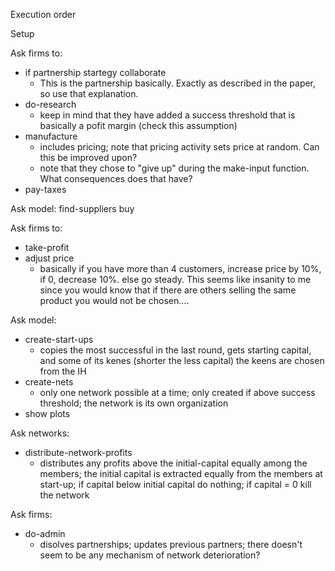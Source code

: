 Execution order

Setup 

Ask firms to:
 - if partnership startegy collaborate
	- This is the partnership basically. Exactly as described in the paper, so use that explanation.
 - do-research
	- keep in mind that they have added a success threshold that is basically a pofit margin (check this assumption)
 - manufacture
	- includes pricing; note that pricing activity sets price at random. Can this be improved upon?
	- note that they chose to "give up" during the make-input function. What consequences does that have?
 - pay-taxes
 
Ask model:
find-suppliers
buy

Ask firms to:
 - take-profit
 - adjust price
	- basically if you have more than 4 customers, increase price by 10%, if 0, decrease 10%. else go steady. This seems like insanity to me since you would know that if there are others selling the same product you would not be chosen.... 
 
Ask model:
 - create-start-ups
	- copies the most successful in the last round, gets starting capital, and some of its kenes (shorter the less capital) the keens are chosen from the IH
 - create-nets
	- only one network possible at a time; only created if above success threshold; the network is its own organization
 - show plots

Ask networks:
 - distribute-network-profits
	- distributes any profits above the initial-capital equally among the members; the initial capital is extracted equally from the members at start-up; if capital below initial capital do nothing; if capital = 0 kill the network

Ask firms:
 - do-admin
   - disolves partnerships; updates previous partners; there doesn't seem to be any mechanism of network deterioration?
